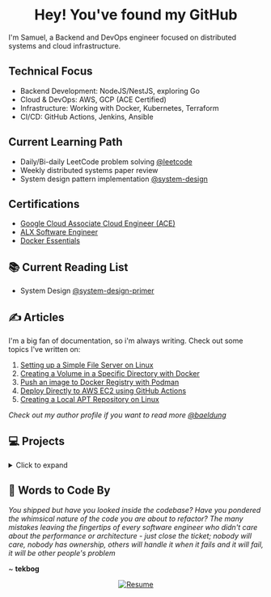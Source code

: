<div align="center">
  <h1>Hey! You've found my GitHub</h1>
</div>

I'm Samuel, a Backend and DevOps engineer focused on distributed systems and cloud infrastructure.

## Technical Focus

* Backend Development: NodeJS/NestJS, exploring Go
* Cloud & DevOps: AWS, GCP (ACE Certified)
* Infrastructure: Working with Docker, Kubernetes, Terraform
* CI/CD: GitHub Actions, Jenkins, Ansible

## Current Learning Path

* Daily/Bi-daily LeetCode problem solving [@leetcode](https://github.com/afkzoro/leetcode)
* Weekly distributed systems paper review
* System design pattern implementation [@system-design](https://github.com/afkzoro/system-design)

## Certifications

* [Google Cloud Associate Cloud Engineer (ACE)](https://www.credly.com/badges/c3b594c2-c34c-415e-844a-92613d5fd01d/public_url)
* [ALX Software Engineer](https://drive.google.com/file/d/10RCmj4RxNYMTkVTyoPe0o6NqDMBW0Eum/view)
* [Docker Essentials](https://courses.cognitiveclass.ai/certificates/23c0befc7e28488fa4ed17b7c255b38c)

## 📚 Current Reading List

* System Design [@system-design-primer](https://github.com/donnemartin/system-design-primer)

## ✍️ Articles
I'm a big fan of documentation, so i'm always writing. Check out some topics I've written on:

1. [Setting up a Simple File Server on Linux](https://www.baeldung.com/linux/file-server-smb-nfs)
2. [Creating a Volume in a Specific Directory with Docker](https://www.baeldung.com/ops/docker-volume-specific-directory)
3. [Push an image to Docker Registry with Podman](https://www.baeldung.com/ops/podman-push-image-docker-registry)
4. [Deploy Directly to AWS EC2 using GitHub Actions](https://www.baeldung.com/ops/github-actions-deploy-ec2)
5. [Creating a Local APT Repository on Linux](https://www.baeldung.com/linux/apt-set-up-make-local-repository)

_Check out my author profile if you want to read more [@baeldung](https://www.baeldung.com/author/samueltheophilus)_


## 💻 Projects
<details>
<summary>Click to expand</summary>

1. **[go-wc](https://github.com/afkzoro/go-wc)**: the Unix wc tool written in Golang.
</details>

## 💭 Words to Code By

_You shipped but have you looked inside the codebase?
Have you pondered the whimsical nature of the code you are about to refactor?
The many mistakes leaving the fingertips of every software engineer who didn't care about the performance or architecture - 
just close the ticket; nobody will care, nobody has ownership, others will handle it when it fails
and it will fail, it will be other people's problem_

~ **tekbog**


<div align="center">

[![Resume](https://img.shields.io/badge/Resume-Download-blue?style=for-the-badge)](YOUR_RESUME_LINK)

</div>
